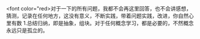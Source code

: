 <font color="red>对于一下的所有问题，我都不会再这里回答，也不会讲感想，猜测，记录在任何地方，这没有意义，不断实践，带着问题实践，改进，你自然心里有数</font>
1.总结归纳，即是抽象，组块。对于任何概念学习，都是必要的，不然概念永远只是孤立的。